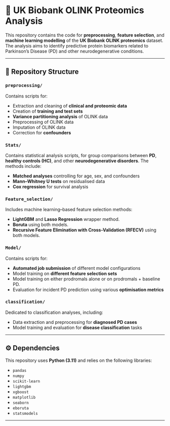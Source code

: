 # 🧬 UK Biobank OLINK Proteomics Analysis

This repository contains the code for **preprocessing**, **feature selection**, and **machine learning modelling** of the **UK Biobank OLINK proteomics** dataset.  
The analysis aims to identify predictive protein biomarkers related to Parkinson’s Disease (PD) and other neurodegenerative conditions.

---

## 📂 Repository Structure

### **`preprocessing/`**
Contains scripts for:
- Extraction and cleaning of **clinical and proteomic data**  
- Creation of **training and test sets**  
- **Variance partitioning analysis** of OLINK data
- Preprocessing of OLINK data
- Imputation of OLINK data
- Correction for **confounders**

### **`Stats/`**
Contains statistical analysis scripts, for group comparisons between **PD**, **healthy controls (HC)**, and other **neurodegenerative disorders**. The methods include:
- **Matched analyses** controlling for age, sex, and confounders
- **Mann–Whitney U tests** on residualised data 
- **Cox regression** for survival analysis  



### **`Feature_selection/`**
Includes machine learning–based feature selection methods:
- **LightGBM** and **Lasso Regression** wrapper method. 
- **Boruta** using both models. 
- **Recursive Feature Elimination with Cross-Validation (RFECV)** using both models. 


### **`Model/`**
Contains scripts for:
- **Automated job submission** of different model configurations
- Model training on **different feature selection sets**
- Model training on either prodromals alone or on prodromals + baseline PD.
- Evaluation for incident PD prediction using various **optimisation metrics** 


### **`classification/`**
Dedicated to classification analyses, including:
- Data extraction and preprocessing for **diagnosed PD cases**  
- Model training and evaluation for **disease classification** tasks

---

## ⚙️ Dependencies

This repository uses **Python (3.11)** and relies on the following libraries:

- `pandas`
- `numpy`
- `scikit-learn`
- `lightgbm`
- `xgboost`
- `matplotlib`
- `seaborn`
- `eboruta`
- `statsmodels`


---
